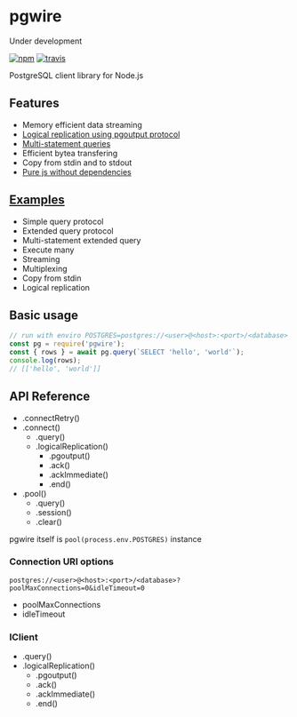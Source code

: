 # pgwire

Under development

[![npm](https://img.shields.io/npm/v/pgwire.svg)](https://www.npmjs.com/package/pgwire) [![travis](https://travis-ci.com/kagis/pgwire.svg?branch=master)](https://travis-ci.com/kagis/pgwire)

PostgreSQL client library for Node.js

## Features

- Memory efficient data streaming
- [Logical replication using pgoutput protocol](test/test.js#L368)
- [Multi-statement queries](test/test.js#L38)
- Efficient bytea transfering
- Copy from stdin and to stdout
- [Pure js without dependencies](package.json#L36)
<!-- - True asynchronous -->

## [Examples](test/test.js)

- Simple query protocol
- Extended query protocol
- Multi-statement extended query
- Execute many
- Streaming
- Multiplexing
- Copy from stdin
- Logical replication

## Basic usage

```js
// run with enviro POSTGRES=postgres://<user>@<host>:<port>/<database>
const pg = require('pgwire');
const { rows } = await pg.query(`SELECT 'hello', 'world'`);
console.log(rows);
// [['hello', 'world']]
```

## API Reference

- .connectRetry()
- .connect()
  - .query()
  - .logicalReplication()
    - .pgoutput()
    - .ack()
    - .ackImmediate()
    - .end()
- .pool()
  - .query()
  - .session()
  - .clear()

pgwire itself is `pool(process.env.POSTGRES)` instance

### Connection URI options

`postgres://<user>@<host>:<port>/<database>?poolMaxConnections=0&idleTimeout=0`

- poolMaxConnections
- idleTimeout

### IClient

- .query()
- .logicalReplication()
  - .pgoutput()
  - .ack()
  - .ackImmediate()
  - .end()
